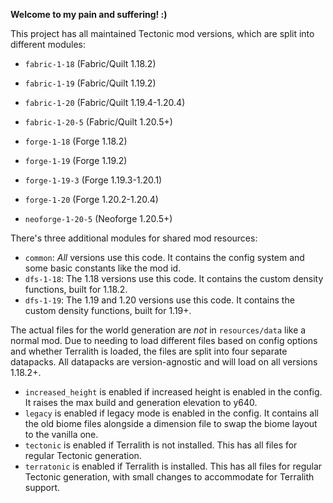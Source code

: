 **Welcome to my pain and suffering! :)**

This project has all maintained Tectonic mod versions, which are split into different modules:

- `fabric-1-18` (Fabric/Quilt 1.18.2)
- `fabric-1-19` (Fabric/Quilt 1.19.2)
- `fabric-1-20` (Fabric/Quilt 1.19.4-1.20.4)
- `fabric-1-20-5` (Fabric/Quilt 1.20.5+)


- `forge-1-18` (Forge 1.18.2)
- `forge-1-19` (Forge 1.19.2)
- `forge-1-19-3` (Forge 1.19.3-1.20.1)
- `forge-1-20` (Forge 1.20.2-1.20.4)


- `neoforge-1-20-5` (Neoforge 1.20.5+)


There's three additional modules for shared mod resources:

- `common`: *All* versions use this code. It contains the config system and some basic constants like the mod id.
- `dfs-1-18`: The 1.18 versions use this code. It contains the custom density functions, built for 1.18.2.
- `dfs-1-19`: The 1.19 and 1.20 versions use this code. It contains the custom density functions, built for 1.19+.

The actual files for the world generation are *not* in `resources/data` like a normal mod. 
Due to needing to load different files based on config options and whether Terralith is loaded, the files are split into four separate datapacks. All datapacks are version-agnostic and will load on all versions 1.18.2+.
- `increased_height` is enabled if increased height is enabled in the config. It raises the max build and generation elevation to y640.
- `legacy` is enabled if legacy mode is enabled in the config. It contains all the old biome files alongside a dimension file to swap the biome layout to the vanilla one.
- `tectonic` is enabled if Terralith is not installed. This has all files for regular Tectonic generation.
- `terratonic` is enabled if Terralith is installed. This has all files for regular Tectonic generation, with small changes to accommodate for Terralith support.